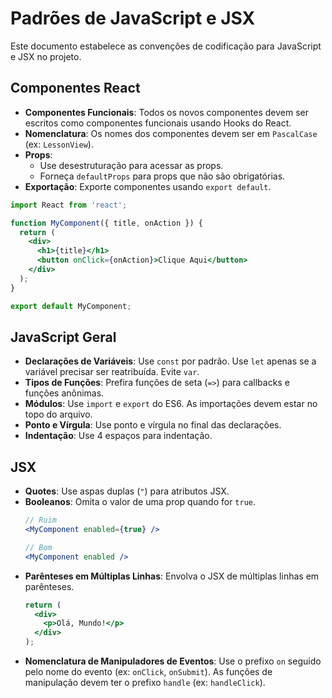 # Padrões de JavaScript e JSX

Este documento estabelece as convenções de codificação para JavaScript e JSX no projeto.

## Componentes React

- **Componentes Funcionais**: Todos os novos componentes devem ser escritos como componentes funcionais usando Hooks do React.
- **Nomenclatura**: Os nomes dos componentes devem ser em `PascalCase` (ex: `LessonView`).
- **Props**:
    - Use desestruturação para acessar as props.
    - Forneça `defaultProps` para props que não são obrigatórias.
- **Exportação**: Exporte componentes usando `export default`.

```jsx
import React from 'react';

function MyComponent({ title, onAction }) {
  return (
    <div>
      <h1>{title}</h1>
      <button onClick={onAction}>Clique Aqui</button>
    </div>
  );
}

export default MyComponent;
```

## JavaScript Geral

- **Declarações de Variáveis**: Use `const` por padrão. Use `let` apenas se a variável precisar ser reatribuída. Evite `var`.
- **Tipos de Funções**: Prefira funções de seta (`=>`) para callbacks e funções anônimas.
- **Módulos**: Use `import` e `export` do ES6. As importações devem estar no topo do arquivo.
- **Ponto e Vírgula**: Use ponto e vírgula no final das declarações.
- **Indentação**: Use 4 espaços para indentação.

## JSX

- **Quotes**: Use aspas duplas (`"`) para atributos JSX.
- **Booleanos**: Omita o valor de uma prop quando for `true`.
  ```jsx
  // Ruim
  <MyComponent enabled={true} />

  // Bom
  <MyComponent enabled />
  ```
- **Parênteses em Múltiplas Linhas**: Envolva o JSX de múltiplas linhas em parênteses.
  ```jsx
  return (
    <div>
      <p>Olá, Mundo!</p>
    </div>
  );
  ```
- **Nomenclatura de Manipuladores de Eventos**: Use o prefixo `on` seguido pelo nome do evento (ex: `onClick`, `onSubmit`). As funções de manipulação devem ter o prefixo `handle` (ex: `handleClick`).

